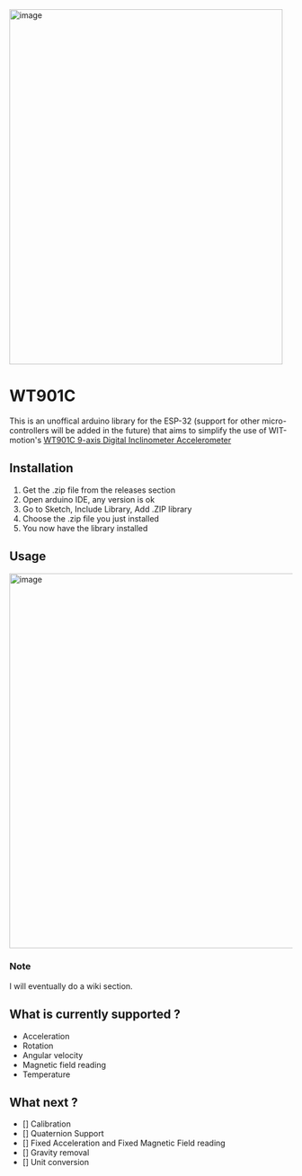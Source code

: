 <img width="486" height="632" alt="image" src="https://github.com/user-attachments/assets/501c3dc7-5deb-4b48-9ff5-ed7b0d3f034c" />

# WT901C
This is an unoffical arduino library for the ESP-32 (support for other micro-controllers will be added in the future) that aims to simplify the use of WIT-motion's [WT901C 9-axis Digital Inclinometer Accelerometer](https://www.wit-motion.com/proztsz/43.html)

## Installation
1. Get the .zip file from the releases section
2. Open arduino IDE, any version is ok
3. Go to Sketch, Include Library, Add .ZIP library
4. Choose the .zip file you just installed
5. You now have the library installed
## Usage
  <img width="1359" height="667" alt="image" src="https://github.com/user-attachments/assets/2865fceb-7e4b-4ffc-a58f-1f1bd4807e07" />

  ### Note 
  I will eventually do a wiki section.

## What is currently supported ?
- Acceleration
- Rotation
- Angular velocity
- Magnetic field reading
- Temperature

## What next ? 
- [] Calibration
- [] Quaternion Support
- [] Fixed Acceleration and Fixed Magnetic Field reading
- [] Gravity removal
- [] Unit conversion
  

